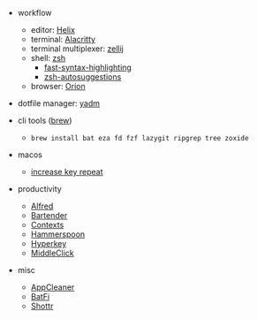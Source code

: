 - workflow
  - editor: [Helix](https://helix-editor.com/)
  - terminal: [Alacritty](https://alacritty.org/)
  - terminal multiplexer: [zellij](https://zellij.dev/)
  - shell: [zsh](https://www.zsh.org/)
    - [fast-syntax-highlighting](https://github.com/zdharma-continuum/fast-syntax-highlighting#oh-my-zsh)
    - [zsh-autosuggestions](https://github.com/zsh-users/zsh-autosuggestions/blob/master/INSTALL.md#oh-my-zsh)
  - browser: [Orion](https://kagi.com/orion/)

- dotfile manager: [yadm](https://yadm.io/docs/getting_started)

- cli tools ([brew](https://brew.sh/))
  - `brew install bat eza fd fzf lazygit ripgrep tree zoxide`

- macos
  - [increase key repeat](https://gist.github.com/hofmannsven/ff21749b0e6afc50da458bebbd9989c5)

- productivity
  - [Alfred](https://www.alfredapp.com/)
  - [Bartender](https://www.macbartender.com/Bartender5/)
  - [Contexts](https://contexts.co/)
  - [Hammerspoon](https://www.hammerspoon.org/)
  - [Hyperkey](https://hyperkey.app/)
  - [MiddleClick](https://github.com/artginzburg/MiddleClick-Sonoma)

- misc
  - [AppCleaner](https://freemacsoft.net/appcleaner/)
  - [BatFi](https://app.gumroad.com/d/2fa184d3e33101e9b092db49751f4d9f)
  - [Shottr](https://shottr.cc/)
